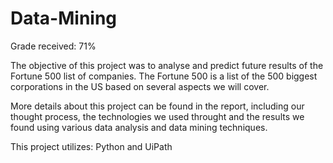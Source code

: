 # Data-Mining

Grade received: 71%

The objective of this project was to analyse and predict future results of the Fortune 500 list of companies.
The Fortune 500 is a list of the 500 biggest corporations in the US based on several aspects we will cover.

More details about this project can be found in the report, including our thought process, the technologies we used throught 
and the results we found using various data analysis and data mining techniques.

This project utilizes: Python and UiPath
